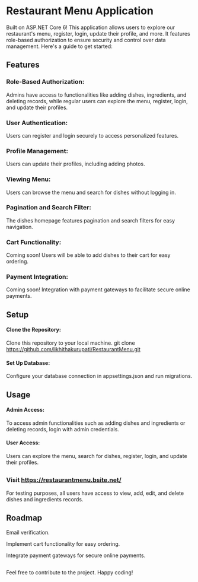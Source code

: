 # Restaurant Menu Application

Built on ASP.NET Core 6! This application allows users to explore our restaurant's menu, register, login, update their profile, and more. It features role-based authorization to ensure security and control over data management. Here's a guide to get started:

## Features

### Role-Based Authorization: 
Admins have access to functionalities like adding dishes, ingredients, and deleting records, while regular users can explore the menu, register, login, and update their profiles.

### User Authentication: 
Users can register and login securely to access personalized features.

### Profile Management: 
Users can update their profiles, including adding photos.

### Viewing Menu: 
Users can browse the menu and search for dishes without logging in.

### Pagination and Search Filter: 
The dishes homepage features pagination and search filters for easy navigation.

### Cart Functionality: 
Coming soon! Users will be able to add dishes to their cart for easy ordering.

### Payment Integration: 
Coming soon! Integration with payment gateways to facilitate secure online payments.

## Setup
####  Clone the Repository: 
Clone this repository to your local machine. git clone https://github.com/likhithakurupati/RestaurantMenu.git

#### Set Up Database: 
Configure your database connection in appsettings.json and run migrations.

## Usage
#### Admin Access: 
To access admin functionalities such as adding dishes and ingredients or deleting records, login with admin credentials.

#### User Access: 
Users can explore the menu, search for dishes, register, login, and update their profiles.

##

### Visit https://restaurantmenu.bsite.net/  
For testing purposes, all users have access to view, add, edit, and delete dishes and ingredients records.
 
## Roadmap
Email verification.

Implement cart functionality for easy ordering.

Integrate payment gateways for secure online payments.

##
Feel free to contribute to the project. Happy coding!
